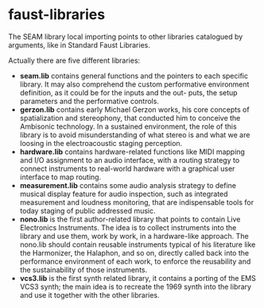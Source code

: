 # faust-libraries

The SEAM library local importing points to other libraries catalogued by arguments, like in Standard Faust Libraries.

Actually there are five different libraries:

* **seam.lib** contains general functions and the pointers to each specific library. It may also comprehend the custom performative environment definition, as it could be for the inputs and the out- puts, the setup parameters and the performative controls.
* **gerzon.lib** contains early Michael Gerzon works, his core concepts of spatialization and stereophony, that conducted him to conceive the Ambisonic technology. In a sustained environment, the role of this library is to avoid misunderstanding of what stereo is and what we are loosing in the electroacoustic staging perception.
* **hardware.lib** contains hardware-related functions like MIDI mapping and I/O assignment to an audio interface, with a routing strategy to connect instruments to real-world hardware with a graphical user interface to map routing.
* **measurement.lib** contains some audio analysis strategy to define musical display feature for audio inspection, such as integrated measurement and loudness monitoring, that are indispensable tools for today staging of public addressed music.
* **nono.lib** is the first author-related library that points to contain Live Electronics Instruments. The idea is to collect instruments into the library and use them, work by work, in a hardware-like approach. The nono.lib should contain reusable instruments typical of his literature like the Harmonizer, the Halaphon, and so on, directly called back into the performance environment of each work, to enforce the reusability and the sustainability of those instruments.
* **vcs3.lib** is the first synth related library, it contains a porting of the EMS VCS3 synth; the main idea is to recreate the 1969 synth into the library and use it together with the other libraries.
